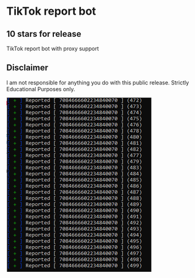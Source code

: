# TikTok report bot

## 10 stars for release


TikTok report bot with proxy support


## Disclaimer
I am not responsible for anything you do with this public release.
Strictly Educational Purposes only.




![Screenshot](Capture.png)
